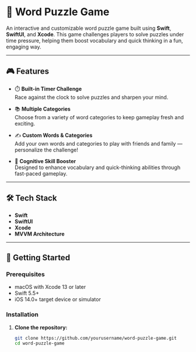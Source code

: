 # 🧩 Word Puzzle Game

An interactive and customizable word puzzle game built using **Swift**, **SwiftUI**, and **Xcode**. This game challenges players to solve puzzles under time pressure, helping them boost vocabulary and quick thinking in a fun, engaging way.

---

## 🎮 Features

- ⏱️ **Built-in Timer Challenge**  
  Race against the clock to solve puzzles and sharpen your mind.

- 📚 **Multiple Categories**  
  Choose from a variety of word categories to keep gameplay fresh and exciting.

- ✍️ **Custom Words & Categories**  
  Add your own words and categories to play with friends and family — personalize the challenge!

- 🧠 **Cognitive Skill Booster**  
  Designed to enhance vocabulary and quick-thinking abilities through fast-paced gameplay.

---

## 🛠️ Tech Stack

- **Swift**
- **SwiftUI**
- **Xcode**
- **MVVM Architecture**

---

## 🚀 Getting Started

### Prerequisites

- macOS with Xcode 13 or later
- Swift 5.5+
- iOS 14.0+ target device or simulator

### Installation

1. **Clone the repository:**
   ```bash
   git clone https://github.com/yourusername/word-puzzle-game.git
   cd word-puzzle-game
